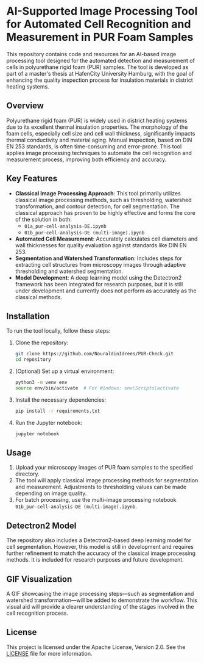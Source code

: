 # AI-Supported Image Processing Tool for Automated Cell Recognition and Measurement in PUR Foam Samples

This repository contains code and resources for an AI-based image processing tool designed for the automated detection and measurement of cells in polyurethane rigid foam (PUR) samples. The tool is developed as part of a master's thesis at HafenCity University Hamburg, with the goal of enhancing the quality inspection process for insulation materials in district heating systems.

## Overview

Polyurethane rigid foam (PUR) is widely used in district heating systems due to its excellent thermal insulation properties. The morphology of the foam cells, especially cell size and cell wall thickness, significantly impacts thermal conductivity and material aging. Manual inspection, based on DIN EN 253 standards, is often time-consuming and error-prone. This tool applies image processing techniques to automate the cell recognition and measurement process, improving both efficiency and accuracy.

## Key Features

- **Classical Image Processing Approach**: This tool primarily utilizes classical image processing methods, such as thresholding, watershed transformation, and contour detection, for cell segmentation. The classical approach has proven to be highly effective and forms the core of the solution in both:
  - `01a_pur-cell-analysis-DE.ipynb`
  - `01b_pur-cell-analysis-DE (multi-image).ipynb`
- **Automated Cell Measurement**: Accurately calculates cell diameters and wall thicknesses for quality evaluation against standards like DIN EN 253.
- **Segmentation and Watershed Transformation**: Includes steps for extracting cell structures from microscopy images through adaptive thresholding and watershed segmentation.
- **Model Development**: A deep learning model using the Detectron2 framework has been integrated for research purposes, but it is still under development and currently does not perform as accurately as the classical methods.

## Installation

To run the tool locally, follow these steps:

1. Clone the repository:
   ```bash
   git clone https://github.com/NouraldinIdrees/PUR-Check.git
   cd repository
   ```

2. (Optional) Set up a virtual environment:
   ```bash
   python3 -m venv env
   source env/bin/activate  # For Windows: env\Scripts\activate
   ```

3. Install the necessary dependencies:
   ```bash
   pip install -r requirements.txt
   ```

4. Run the Jupyter notebook:
   ```bash
   jupyter notebook
   ```

## Usage

1. Upload your microscopy images of PUR foam samples to the specified directory.
2. The tool will apply classical image processing methods for segmentation and measurement. Adjustments to thresholding values can be made depending on image quality.
3. For batch processing, use the multi-image processing notebook `01b_pur-cell-analysis-DE (multi-image).ipynb`.

## Detectron2 Model

The repository also includes a Detectron2-based deep learning model for cell segmentation. However, this model is still in development and requires further refinement to match the accuracy of the classical image processing methods. It is included for research purposes and future development.

## GIF Visualization

A GIF showcasing the image processing steps—such as segmentation and watershed transformation—will be added to demonstrate the workflow. This visual aid will provide a clearer understanding of the stages involved in the cell recognition process.

## License

This project is licensed under the Apache License, Version 2.0. See the [LICENSE](LICENSE) file for more information.
